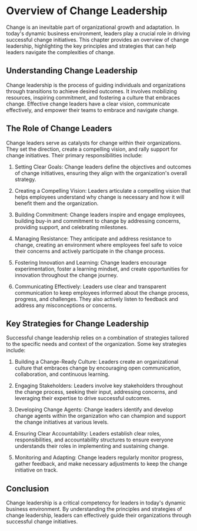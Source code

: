 # Overview of Change Leadership

Change is an inevitable part of organizational growth and adaptation. In today's dynamic business environment, leaders play a crucial role in driving successful change initiatives. This chapter provides an overview of change leadership, highlighting the key principles and strategies that can help leaders navigate the complexities of change.

## Understanding Change Leadership

Change leadership is the process of guiding individuals and organizations through transitions to achieve desired outcomes. It involves mobilizing resources, inspiring commitment, and fostering a culture that embraces change. Effective change leaders have a clear vision, communicate effectively, and empower their teams to embrace and navigate change.

## The Role of Change Leaders

Change leaders serve as catalysts for change within their organizations. They set the direction, create a compelling vision, and rally support for change initiatives. Their primary responsibilities include:

1. Setting Clear Goals: Change leaders define the objectives and outcomes of change initiatives, ensuring they align with the organization's overall strategy.
    
2. Creating a Compelling Vision: Leaders articulate a compelling vision that helps employees understand why change is necessary and how it will benefit them and the organization.
    
3. Building Commitment: Change leaders inspire and engage employees, building buy-in and commitment to change by addressing concerns, providing support, and celebrating milestones.
    
4. Managing Resistance: They anticipate and address resistance to change, creating an environment where employees feel safe to voice their concerns and actively participate in the change process.
    
5. Fostering Innovation and Learning: Change leaders encourage experimentation, foster a learning mindset, and create opportunities for innovation throughout the change journey.
    
6. Communicating Effectively: Leaders use clear and transparent communication to keep employees informed about the change process, progress, and challenges. They also actively listen to feedback and address any misconceptions or concerns.
    

## Key Strategies for Change Leadership

Successful change leadership relies on a combination of strategies tailored to the specific needs and context of the organization. Some key strategies include:

1. Building a Change-Ready Culture: Leaders create an organizational culture that embraces change by encouraging open communication, collaboration, and continuous learning.
    
2. Engaging Stakeholders: Leaders involve key stakeholders throughout the change process, seeking their input, addressing concerns, and leveraging their expertise to drive successful outcomes.
    
3. Developing Change Agents: Change leaders identify and develop change agents within the organization who can champion and support the change initiatives at various levels.
    
4. Ensuring Clear Accountability: Leaders establish clear roles, responsibilities, and accountability structures to ensure everyone understands their roles in implementing and sustaining change.
    
5. Monitoring and Adapting: Change leaders regularly monitor progress, gather feedback, and make necessary adjustments to keep the change initiative on track.
    

## Conclusion

Change leadership is a critical competency for leaders in today's dynamic business environment. By understanding the principles and strategies of change leadership, leaders can effectively guide their organizations through successful change initiatives.
